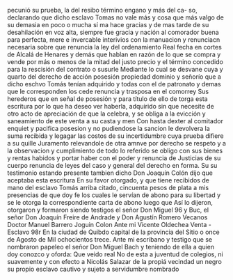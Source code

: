 pecunió su prueba, la del resibo término engano y más del ca- so, declarando que dicho esclavo Tomas no vale más y cosa que más valgo de su demasia en poco o mucha sí ma hace gracias y de
mas tarde de su desahilación en voz alta, siempre fue gracia y nación al comorador buena para perfecta, mere e invercable interivios con la manuacion y renunciacn necesaria sobre que
renuncia la ley del ordenamiento Real fecha en cortes de Alcalá de Henares y demás que hablan en razón de lo que se compra y vende por más o menos de la mitad del justo precio y el término concedido para la rescisión del contrato o susurle
Mediante lo cual se desvane cuya y quarto del derecho de acción posesión propiedad dominio y señorío que a dicho eschvo Tomás tenían adquirido y todas con el de patronato y demas que le corresponden los cede renuncia y trasposa en el comorrey
Sus herederos que en señal de posesión y para título de ello de torga esta escritura por lo que ha deseo ver haberla, adquirido sin que necesite de otro acto de apreciación de que la celebra, y se obliga a la evicción y saneamiento de este venta a su casta y men
Con hasta dexter al comitador enquiet y pacifica posesion y no pudiendose la sancion le devolvera la suma recibida y legagar las costos de su incertidumbre cuya prueba difiere a su quille Juramento relevandole de otra amnve por derecho se respeto y a la observacion y cumplimiento de todo lo referido se obligo con
sus bienes y rentas habidos y portar haber con el poder y renuncia de Justicias de su cuerpo renuncia de leyes del caso y general del derecho en forma. Su su testimonio estando presente tambien dicho Don Joaquín Colón dijo que aceptaba esta escritura
En su favor otorgado, y que tiene recibidos de mano del esclavo Tomás arriba citado, cincuenta pesos de plata a mis presencias de que doy fe los cuales le servían de abono para su libertad y se le otorga la correspondiente carta de abono luego que
Así lo dijeron, otorgaron y formaron siendo testigos el señor Don Miguel 96 y Buc, el señor Don Joaquín Freire de Andrade y Don Agustín Romero Vecanos
Doctor Manuel Barrero
Joguin Colon
Ante mi Vicente Oldechea
Venta - Esclavo
98r En la ciudad de Quibdo capital de la provincia del Sitio o once de Agosto de Mil ochocientos trece. Ante mi escribano y testigo que se nombraron papeleo el señor Don Miguel Bach y teniendo de ella a quien doy conozco y oforda: Que veido real
No de esta a juventud de colegios, ni suavemente y con efecto a Nicolás Salazar de la propiá vecindad
un negro su propio esclavo cautivo y sujeto a servidumbre nombrado